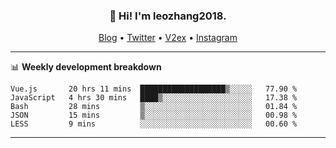 <h3 align="center">👋 Hi! I'm leozhang2018.</h3>
<p align="center">
  <a href="https://code.leozhang2018.me">Blog</a> •
  <a href="https://twitter.com/leozhang2018">Twitter</a> •
  <a href="https://www.v2ex.com/member/leozhang">V2ex</a> •
  <a href="https://www.instagram.com/leozhanghere">Instagram</a>
</p>

-------

📊 **Weekly development breakdown**
<!--START_SECTION:waka-->
```text
Vue.js       20 hrs 11 mins  ███████████████████▒░░░░░   77.90 % 
JavaScript   4 hrs 30 mins   ████▒░░░░░░░░░░░░░░░░░░░░   17.38 % 
Bash         28 mins         ▒░░░░░░░░░░░░░░░░░░░░░░░░   01.84 % 
JSON         15 mins         ▒░░░░░░░░░░░░░░░░░░░░░░░░   00.98 % 
LESS         9 mins          ░░░░░░░░░░░░░░░░░░░░░░░░░   00.60 % 
```
<!--END_SECTION:waka-->
-------
